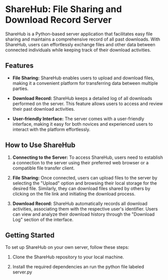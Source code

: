 # ShareHub: File Sharing and Download Record Server

ShareHub is a Python-based server application that facilitates easy file sharing and maintains a comprehensive record of all past downloads. With ShareHub, users can effortlessly exchange files and other data between connected individuals while keeping track of their download activities.

## Features

- **File Sharing:** ShareHub enables users to upload and download files, making it a convenient platform for transferring data between multiple parties.

- **Download Record:** ShareHub keeps a detailed log of all downloads performed on the server. This feature allows users to access and review their past download activities.

- **User-friendly Interface:** The server comes with a user-friendly interface, making it easy for both novices and experienced users to interact with the platform effortlessly.

## How to Use ShareHub

1. **Connecting to the Server:** To access ShareHub, users need to establish a connection to the server using their preferred web browser or a compatible file transfer client.

2. **File Sharing:** Once connected, users can upload files to the server by selecting the "Upload" option and browsing their local storage for the desired file. Similarly, they can download files shared by others by clicking on the file link and initiating the download process.

3. **Download Record:** ShareHub automatically records all download activities, associating them with the respective user's identifier. Users can view and analyze their download history through the "Download Log" section of the interface.

## Getting Started

To set up ShareHub on your own server, follow these steps:

1. Clone the ShareHub repository to your local machine.

2. Install the required dependencies an run the python file labeled server.py

